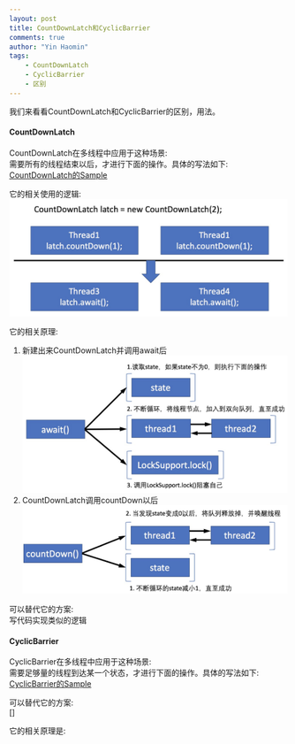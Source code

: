 ```yaml
---
layout: post
title: CountDownLatch和CyclicBarrier
comments: true
author: "Yin Haomin"
tags:
    - CountDownLatch
    - CyclicBarrier
    - 区别
---
```


我们来看看CountDownLatch和CyclicBarrier的区别，用法。<br>

#### CountDownLatch
CountDownLatch在多线程中应用于这种场景:<br>
需要所有的线程结束以后，才进行下面的操作。具体的写法如下:<br>
[CountDownLatch的Sample](https://github.com/yinhaomin/common-test/tree/master/common-test-service/src/main/java/com/baidu/common/test/service/cocurrency)

它的相关使用的逻辑:<br>
![gras](/images/aqs/CountDownLatch_usage2.jpeg)<br>

它的相关原理:<br>
1. 新建出来CountDownLatch并调用await后<br>
![gras](/images/aqs/CountDownLatch_await6.jpeg)<br>
2. CountDownLatch调用countDown以后<br>
![gras](/images/aqs/CountDownLatch_countDown2.jpeg)<br>

可以替代它的方案:<br>
写代码实现类似的逻辑

#### CyclicBarrier
CyclicBarrier在多线程中应用于这种场景:<br>
需要足够量的线程到达某一个状态，才进行下面的操作。具体的写法如下:<br>
[CyclicBarrier的Sample](https://github.com/yinhaomin/common-test/tree/master/common-test-service/src/main/java/com/baidu/common/test/service/cocurrency)

可以替代它的方案:<br>
[]

它的相关原理是:<br>
